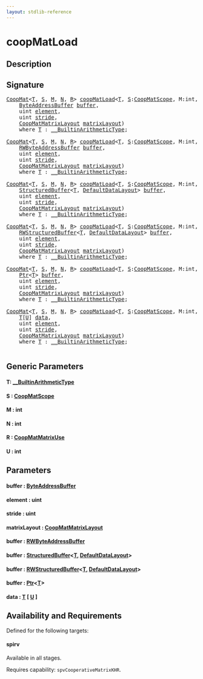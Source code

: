 ```yaml
---
layout: stdlib-reference
---
```


# coopMatLoad

## Description





## Signature 

<pre>
<a href="../types/coopmat-04/index.html" class="code_type">CoopMat</a>&lt;<a href="coopmatload-47.html#typeparam-T" class="code_type">T</a>, <a href="coopmatload-47.html#decl-S" class="code_var">S</a>, <a href="coopmatload-47.html#decl-M" class="code_var">M</a>, <a href="coopmatload-47.html#decl-N" class="code_var">N</a>, <a href="coopmatload-47.html#decl-R" class="code_var">R</a>&gt; <a href="coopmatload-47.html">coopMatLoad</a>&lt;<a href="coopmatload-47.html#typeparam-T" class="code_type">T</a>, <a href="coopmatload-47.html#decl-S" class="code_var">S</a>:<a href="../types/coopmatscope-047/index.html" class="code_type">CoopMatScope</a>, M:<span class="code_keyword">int</span>, N:<span class="code_keyword">int</span>, R:<a href="../types/coopmatmatrixuse-047d/index.html" class="code_type">CoopMatMatrixUse</a>&gt;(
    <a href="../types/byteaddressbuffer-04b/index.html" class="code_type">ByteAddressBuffer</a> <a href="coopmatload-47.html#decl-buffer" class="code_param">buffer</a>,
    <span class="code_keyword">uint</span> <a href="coopmatload-47.html#decl-element" class="code_param">element</a>,
    <span class="code_keyword">uint</span> <a href="coopmatload-47.html#decl-stride" class="code_param">stride</a>,
    <a href="../types/coopmatmatrixlayout-047d/index.html" class="code_type">CoopMatMatrixLayout</a> <a href="coopmatload-47.html#decl-matrixLayout" class="code_param">matrixLayout</a>)
    <span class='code_keyword'>where</span> <a href="coopmatload-47.html#typeparam-T" class="code_type">T</a> : <a href="../interfaces/0_builtinarithmetictype-029j/index.html" class="code_type">__BuiltinArithmeticType</a>;

<a href="../types/coopmat-04/index.html" class="code_type">CoopMat</a>&lt;<a href="coopmatload-47.html#typeparam-T" class="code_type">T</a>, <a href="coopmatload-47.html#decl-S" class="code_var">S</a>, <a href="coopmatload-47.html#decl-M" class="code_var">M</a>, <a href="coopmatload-47.html#decl-N" class="code_var">N</a>, <a href="coopmatload-47.html#decl-R" class="code_var">R</a>&gt; <a href="coopmatload-47.html">coopMatLoad</a>&lt;<a href="coopmatload-47.html#typeparam-T" class="code_type">T</a>, <a href="coopmatload-47.html#decl-S" class="code_var">S</a>:<a href="../types/coopmatscope-047/index.html" class="code_type">CoopMatScope</a>, M:<span class="code_keyword">int</span>, N:<span class="code_keyword">int</span>, R:<a href="../types/coopmatmatrixuse-047d/index.html" class="code_type">CoopMatMatrixUse</a>&gt;(
    <a href="../types/rwbyteaddressbuffer-0126d/index.html" class="code_type">RWByteAddressBuffer</a> <a href="coopmatload-47.html#decl-buffer" class="code_param">buffer</a>,
    <span class="code_keyword">uint</span> <a href="coopmatload-47.html#decl-element" class="code_param">element</a>,
    <span class="code_keyword">uint</span> <a href="coopmatload-47.html#decl-stride" class="code_param">stride</a>,
    <a href="../types/coopmatmatrixlayout-047d/index.html" class="code_type">CoopMatMatrixLayout</a> <a href="coopmatload-47.html#decl-matrixLayout" class="code_param">matrixLayout</a>)
    <span class='code_keyword'>where</span> <a href="coopmatload-47.html#typeparam-T" class="code_type">T</a> : <a href="../interfaces/0_builtinarithmetictype-029j/index.html" class="code_type">__BuiltinArithmeticType</a>;

<a href="../types/coopmat-04/index.html" class="code_type">CoopMat</a>&lt;<a href="coopmatload-47.html#typeparam-T" class="code_type">T</a>, <a href="coopmatload-47.html#decl-S" class="code_var">S</a>, <a href="coopmatload-47.html#decl-M" class="code_var">M</a>, <a href="coopmatload-47.html#decl-N" class="code_var">N</a>, <a href="coopmatload-47.html#decl-R" class="code_var">R</a>&gt; <a href="coopmatload-47.html">coopMatLoad</a>&lt;<a href="coopmatload-47.html#typeparam-T" class="code_type">T</a>, <a href="coopmatload-47.html#decl-S" class="code_var">S</a>:<a href="../types/coopmatscope-047/index.html" class="code_type">CoopMatScope</a>, M:<span class="code_keyword">int</span>, N:<span class="code_keyword">int</span>, R:<a href="../types/coopmatmatrixuse-047d/index.html" class="code_type">CoopMatMatrixUse</a>&gt;(
    <a href="../types/structuredbuffer-0a/index.html" class="code_type">StructuredBuffer</a>&lt;<a href="coopmatload-47.html#typeparam-T" class="code_type">T</a>, <a href="../types/defaultdatalayout-07b/index.html" class="code_type">DefaultDataLayout</a>&gt; <a href="coopmatload-47.html#decl-buffer" class="code_param">buffer</a>,
    <span class="code_keyword">uint</span> <a href="coopmatload-47.html#decl-element" class="code_param">element</a>,
    <span class="code_keyword">uint</span> <a href="coopmatload-47.html#decl-stride" class="code_param">stride</a>,
    <a href="../types/coopmatmatrixlayout-047d/index.html" class="code_type">CoopMatMatrixLayout</a> <a href="coopmatload-47.html#decl-matrixLayout" class="code_param">matrixLayout</a>)
    <span class='code_keyword'>where</span> <a href="coopmatload-47.html#typeparam-T" class="code_type">T</a> : <a href="../interfaces/0_builtinarithmetictype-029j/index.html" class="code_type">__BuiltinArithmeticType</a>;

<a href="../types/coopmat-04/index.html" class="code_type">CoopMat</a>&lt;<a href="coopmatload-47.html#typeparam-T" class="code_type">T</a>, <a href="coopmatload-47.html#decl-S" class="code_var">S</a>, <a href="coopmatload-47.html#decl-M" class="code_var">M</a>, <a href="coopmatload-47.html#decl-N" class="code_var">N</a>, <a href="coopmatload-47.html#decl-R" class="code_var">R</a>&gt; <a href="coopmatload-47.html">coopMatLoad</a>&lt;<a href="coopmatload-47.html#typeparam-T" class="code_type">T</a>, <a href="coopmatload-47.html#decl-S" class="code_var">S</a>:<a href="../types/coopmatscope-047/index.html" class="code_type">CoopMatScope</a>, M:<span class="code_keyword">int</span>, N:<span class="code_keyword">int</span>, R:<a href="../types/coopmatmatrixuse-047d/index.html" class="code_type">CoopMatMatrixUse</a>&gt;(
    <a href="../types/rwstructuredbuffer-012c/index.html" class="code_type">RWStructuredBuffer</a>&lt;<a href="coopmatload-47.html#typeparam-T" class="code_type">T</a>, <a href="../types/defaultdatalayout-07b/index.html" class="code_type">DefaultDataLayout</a>&gt; <a href="coopmatload-47.html#decl-buffer" class="code_param">buffer</a>,
    <span class="code_keyword">uint</span> <a href="coopmatload-47.html#decl-element" class="code_param">element</a>,
    <span class="code_keyword">uint</span> <a href="coopmatload-47.html#decl-stride" class="code_param">stride</a>,
    <a href="../types/coopmatmatrixlayout-047d/index.html" class="code_type">CoopMatMatrixLayout</a> <a href="coopmatload-47.html#decl-matrixLayout" class="code_param">matrixLayout</a>)
    <span class='code_keyword'>where</span> <a href="coopmatload-47.html#typeparam-T" class="code_type">T</a> : <a href="../interfaces/0_builtinarithmetictype-029j/index.html" class="code_type">__BuiltinArithmeticType</a>;

<a href="../types/coopmat-04/index.html" class="code_type">CoopMat</a>&lt;<a href="coopmatload-47.html#typeparam-T" class="code_type">T</a>, <a href="coopmatload-47.html#decl-S" class="code_var">S</a>, <a href="coopmatload-47.html#decl-M" class="code_var">M</a>, <a href="coopmatload-47.html#decl-N" class="code_var">N</a>, <a href="coopmatload-47.html#decl-R" class="code_var">R</a>&gt; <a href="coopmatload-47.html">coopMatLoad</a>&lt;<a href="coopmatload-47.html#typeparam-T" class="code_type">T</a>, <a href="coopmatload-47.html#decl-S" class="code_var">S</a>:<a href="../types/coopmatscope-047/index.html" class="code_type">CoopMatScope</a>, M:<span class="code_keyword">int</span>, N:<span class="code_keyword">int</span>, R:<a href="../types/coopmatmatrixuse-047d/index.html" class="code_type">CoopMatMatrixUse</a>&gt;(
    <a href="../types/ptr-0/index.html" class="code_type">Ptr</a>&lt;<a href="coopmatload-47.html#typeparam-T" class="code_type">T</a>&gt; <a href="coopmatload-47.html#decl-buffer" class="code_param">buffer</a>,
    <span class="code_keyword">uint</span> <a href="coopmatload-47.html#decl-element" class="code_param">element</a>,
    <span class="code_keyword">uint</span> <a href="coopmatload-47.html#decl-stride" class="code_param">stride</a>,
    <a href="../types/coopmatmatrixlayout-047d/index.html" class="code_type">CoopMatMatrixLayout</a> <a href="coopmatload-47.html#decl-matrixLayout" class="code_param">matrixLayout</a>)
    <span class='code_keyword'>where</span> <a href="coopmatload-47.html#typeparam-T" class="code_type">T</a> : <a href="../interfaces/0_builtinarithmetictype-029j/index.html" class="code_type">__BuiltinArithmeticType</a>;

<a href="../types/coopmat-04/index.html" class="code_type">CoopMat</a>&lt;<a href="coopmatload-47.html#typeparam-T" class="code_type">T</a>, <a href="coopmatload-47.html#decl-S" class="code_var">S</a>, <a href="coopmatload-47.html#decl-M" class="code_var">M</a>, <a href="coopmatload-47.html#decl-N" class="code_var">N</a>, <a href="coopmatload-47.html#decl-R" class="code_var">R</a>&gt; <a href="coopmatload-47.html">coopMatLoad</a>&lt;<a href="coopmatload-47.html#typeparam-T" class="code_type">T</a>, <a href="coopmatload-47.html#decl-S" class="code_var">S</a>:<a href="../types/coopmatscope-047/index.html" class="code_type">CoopMatScope</a>, M:<span class="code_keyword">int</span>, N:<span class="code_keyword">int</span>, R:<a href="../types/coopmatmatrixuse-047d/index.html" class="code_type">CoopMatMatrixUse</a>, U:<span class="code_keyword">int</span>&gt;(
    <a href="coopmatload-47.html#typeparam-T" class="code_type">T</a>[<a href="coopmatload-47.html#decl-U" class="code_var">U</a>] <a href="coopmatload-47.html#decl-data" class="code_param">data</a>,
    <span class="code_keyword">uint</span> <a href="coopmatload-47.html#decl-element" class="code_param">element</a>,
    <span class="code_keyword">uint</span> <a href="coopmatload-47.html#decl-stride" class="code_param">stride</a>,
    <a href="../types/coopmatmatrixlayout-047d/index.html" class="code_type">CoopMatMatrixLayout</a> <a href="coopmatload-47.html#decl-matrixLayout" class="code_param">matrixLayout</a>)
    <span class='code_keyword'>where</span> <a href="coopmatload-47.html#typeparam-T" class="code_type">T</a> : <a href="../interfaces/0_builtinarithmetictype-029j/index.html" class="code_type">__BuiltinArithmeticType</a>;

</pre>

## Generic Parameters

####  <a id="typeparam-T"></a>T: [\_\_BuiltinArithmeticType](../interfaces/0_builtinarithmetictype-029j/index.html)
####  <a id="decl-S"></a>S  : [CoopMatScope](../types/coopmatscope-047/index.html)
####  <a id="decl-M"></a>M  : int
####  <a id="decl-N"></a>N  : int
####  <a id="decl-R"></a>R  : [CoopMatMatrixUse](../types/coopmatmatrixuse-047d/index.html)
####  <a id="decl-U"></a>U  : int

## Parameters

####  <a id="decl-buffer"></a>buffer  : [ByteAddressBuffer](../types/byteaddressbuffer-04b/index.html)
####  <a id="decl-element"></a>element  : uint
####  <a id="decl-stride"></a>stride  : uint
####  <a id="decl-matrixLayout"></a>matrixLayout  : [CoopMatMatrixLayout](../types/coopmatmatrixlayout-047d/index.html)
####  <a id="decl-buffer"></a>buffer  : [RWByteAddressBuffer](../types/rwbyteaddressbuffer-0126d/index.html)
####  <a id="decl-buffer"></a>buffer  : [StructuredBuffer](../types/structuredbuffer-0a/index.html)\<[T](../types/structuredbuffer-0a/index.html#typeparam-T), [DefaultDataLayout](../types/defaultdatalayout-07b/index.html)\>
####  <a id="decl-buffer"></a>buffer  : [RWStructuredBuffer](../types/rwstructuredbuffer-012c/index.html)\<[T](../types/rwstructuredbuffer-012c/index.html#typeparam-T), [DefaultDataLayout](../types/defaultdatalayout-07b/index.html)\>
####  <a id="decl-buffer"></a>buffer  : [Ptr](../types/ptr-0/index.html)\<[T](../types/ptr-0/index.html#typeparam-T)\>
####  <a id="decl-data"></a>data  : [T](coopmatload-47.html#typeparam-T) \[ [U](coopmatload-47.html#decl-U) \]

## Availability and Requirements

Defined for the following targets:

#### spirv
Available in all stages.

Requires capability: `spvCooperativeMatrixKHR`.


